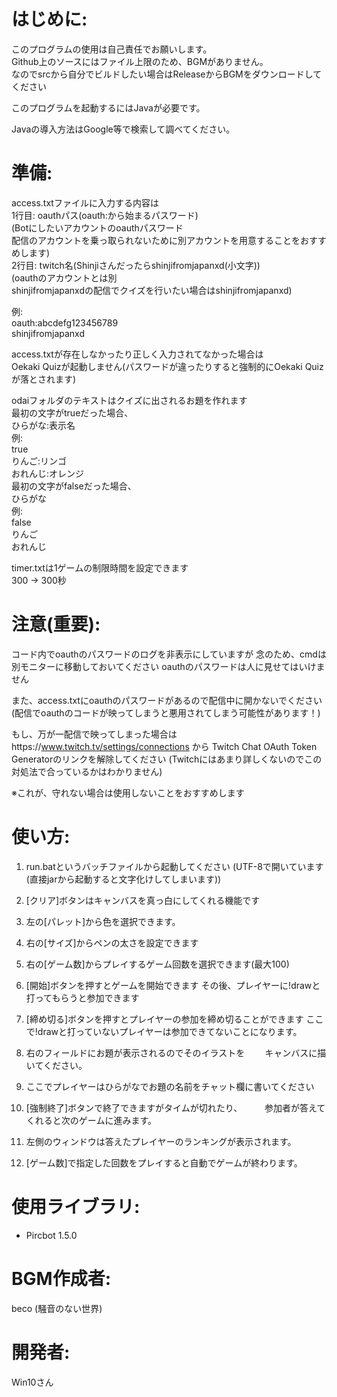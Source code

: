 # はじめに:
 このプログラムの使用は自己責任でお願いします。  
 Github上のソースにはファイル上限のため、BGMがありません。  
 なのでsrcから自分でビルドしたい場合はReleaseからBGMをダウンロードしてください  

 このプログラムを起動するにはJavaが必要です。  

 Javaの導入方法はGoogle等で検索して調べてください。  

# 準備:
 access.txtファイルに入力する内容は  
 1行目: oauthパス(oauth:から始まるパスワード)  
         (Botにしたいアカウントのoauthパスワード  
          配信のアカウントを乗っ取られないために別アカウントを用意することをおすすめします)  
 2行目: twitch名(Shinjiさんだったらshinjifromjapanxd(小文字))  
         (oauthのアカウントとは別  
          shinjifromjapanxdの配信でクイズを行いたい場合はshinjifromjapanxd)  
 
 例:  
  oauth:abcdefg123456789  
  shinjifromjapanxd  
 
 access.txtが存在しなかったり正しく入力されてなかった場合は  
 Oekaki Quizが起動しません(パスワードが違ったりすると強制的にOekaki Quizが落とされます)  

 odaiフォルダのテキストはクイズに出されるお題を作れます  
 最初の文字がtrueだった場合、  
  ひらがな:表示名  
  例:  
   true  
   りんご:リンゴ  
   おれんじ:オレンジ  
 最初の文字がfalseだった場合、  
  ひらがな  
  例:  
   false  
   りんご  
   おれんじ  

 timer.txtは1ゲームの制限時間を設定できます  
  300 → 300秒  

# 注意(重要):
 コード内でoauthのパスワードのログを非表示にしていますが
 念のため、cmdは別モニターに移動しておいてください
 oauthのパスワードは人に見せてはいけません

 また、access.txtにoauthのパスワードがあるので配信中に開かないでください
  (配信でoauthのコードが映ってしまうと悪用されてしまう可能性があります！)
 
 もし、万が一配信で映ってしまった場合はhttps://www.twitch.tv/settings/connections から
 Twitch Chat OAuth Token Generatorのリンクを解除してください
  (Twitchにはあまり詳しくないのでこの対処法で合っているかはわかりません)

 ※これが、守れない場合は使用しないことをおすすめします

# 使い方:
 1. run.batというバッチファイルから起動してください
     (UTF-8で開いています(直接jarから起動すると文字化けしてしまいます))

 2. [クリア]ボタンはキャンバスを真っ白にしてくれる機能です

 3. 左の[パレット]から色を選択できます。

 4. 右の[サイズ]からペンの太さを設定できます

 5. 右の[ゲーム数]からプレイするゲーム回数を選択できます(最大100)

 6. [開始]ボタンを押すとゲームを開始できます
    その後、プレイヤーに!drawと打ってもらうと参加できます

 7. [締め切る]ボタンを押すとプレイヤーの参加を締め切ることができます
    ここで!drawと打っていないプレイヤーは参加できてないことになります。

 8. 右のフィールドにお題が表示されるのでそのイラストを
　　キャンバスに描いてください。

 9. ここでプレイヤーはひらがなでお題の名前をチャット欄に書いてください

 10. [強制終了]ボタンで終了できますがタイムが切れたり、
　　 参加者が答えてくれると次のゲームに進みます。

 11. 左側のウィンドウは答えたプレイヤーのランキングが表示されます。

 12. [ゲーム数]で指定した回数をプレイすると自動でゲームが終わります。

# 使用ライブラリ:
 - Pircbot 1.5.0

# BGM作成者:
 beco (騒音のない世界)

# 開発者:
 Win10さん
